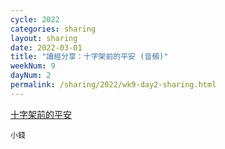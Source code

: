 ```yaml
---
cycle: 2022
categories: sharing
layout: sharing
date: 2022-03-01
title: "讀經分享：十字架前的平安 (音頻)"
weekNum: 9
dayNum: 2
permalink: /sharing/2022/wk9-day2-sharing.html
---
```


[十字架前的平安](https://eccseattle.github.io/media/sharing/2022/wk009/2022-03-01-bin.m4a)

`小錢`
